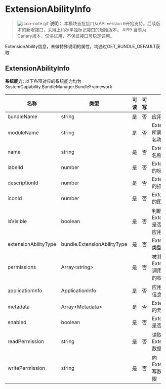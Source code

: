# ExtensionAbilityInfo

> ![icon-note.gif](public_sys-resources/icon-note.gif) **说明：**
> 本模块首批接口从API version 9开始支持。后续版本的新增接口，采用上角标单独标记接口的起始版本。 
> API9 当前为Canary版本，仅供试用，不保证接口可稳定调用。

ExtensionAbility信息，未做特殊说明的属性，均通过GET_BUNDLE_DEFAULT获取

## ExtensionAbilityInfo

 **系统能力:** 以下各项对应的系统能力均为SystemCapability.BundleManager.BundleFramework

| 名称                                | 类型                          | 可读   | 可写   | 说明                                |
| --------------------------------- | --------------------------- | ---- | ---- | --------------------------------- |
| bundleName           | string                      | 是    | 否    | 应用包名                              |
| moduleName           | string                      | 是    | 否    | ExtensionAbility所属的HAP包的名称        |
| name                 | string                      | 是    | 否    | ExtensionAbility名称                |
| labelId              | number                      | 是    | 否    | ExtensionAbility的标签id             |
| descriptionId        | number                      | 是    | 否    | ExtensionAbility的描述id             |
| iconId               | number                      | 是    | 否    | ExtensionAbility的图标id             |
| isVisible            | boolean                     | 是    | 否    | 判断ExtensionAbility是否可以被其他应用调用     |
| extensionAbilityType | bundle.ExtensionAbilityType | 是    | 否    | ExtensionAbility类型                |
| permissions        | Array\<string>              | 是    | 否    | 被其他应用ExtensionAbility调用时需要申请的权限集合 |
| applicationInfo      | ApplicationInfo             | 是    | 否    | 应用程序的配置信息                         |
| metadata            | Array\<[Metadata](js-apis-bundle-Metadata.md)>            | 是    | 否    | ExtensionAbility的元信息              |
| enabled              | boolean                     | 是    | 否    | ExtensionAbility是否可用              |
| readPermission       | string                      | 是    | 否    | 读取ExtensionAbility数据所需的权限         |
| writePermission      | string                      | 是    | 否    | 向ExtensionAbility写数据所需的权限         |
